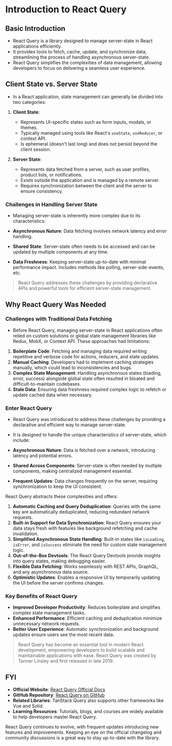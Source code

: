 # Introduction to React Query

## Basic Introduction

- React Query is a library designed to manage server-state in React applications efficiently. 
- It provides tools to fetch, cache, update, and synchronize data, streamlining the process of handling asynchronous server-state. 
- React Query simplifies the complexities of data management, allowing developers to focus on delivering a seamless user experience.

## Client State vs. Server State

- In a React application, state management can generally be divided into two categories:

1. **Client State**:
   - Represents UI-specific states such as form inputs, modals, or themes.
   - Typically managed using tools like React's `useState`, `useReducer`, or context API.
   - Is ephemeral (doesn't last long) and does not persist beyond the client session.

2. **Server State**:
   - Represents data fetched from a server, such as user profiles, product lists, or notifications.
   - Exists outside the application and is managed by a remote server.
   - Requires synchronization between the client and the server to ensure consistency.

### Challenges in Handling Server State

- Managing server-state is inherently more complex due to its characteristics:

- **Asynchronous Nature**: Data fetching involves network latency and error handling.
- **Shared State**: Server-state often needs to be accessed and can be updated by multiple components at any time.
- **Data Freshness**: Keeping server-state up-to-date with minimal performance impact. Includes methods like polling, server-side-events, etc.

> React Query addresses these challenges by providing declarative APIs and powerful tools for efficient server-state management.

## Why React Query Was Needed

### Challenges with Traditional Data Fetching

- Before React Query, managing server-state in React applications often relied on custom solutions or global state management libraries like Redux, MobX, or Context API. These approaches had limitations:

1. **Boilerplate Code**: Fetching and managing data required writing repetitive and verbose code for actions, reducers, and state updates.
2. **Manual Caching**: Developers had to implement caching strategies manually, which could lead to inconsistencies and bugs.
3. **Complex State Management**: Handling asynchronous states (loading, error, success) alongside global state often resulted in bloated and difficult-to-maintain codebases.
4. **Stale Data**: Ensuring data freshness required complex logic to refetch or update cached data when necessary.

### Enter React Query

- React Query was introduced to address these challenges by providing a declarative and efficient way to manage server-state. 
- It is designed to handle the unique characteristics of server-state, which include:

- **Asynchronous Nature**: Data is fetched over a network, introducing latency and potential errors.
- **Shared Across Components**: Server-state is often needed by multiple components, making centralized management essential.
- **Frequent Updates**: Data changes frequently on the server, requiring synchronization to keep the UI consistent.

React Query abstracts these complexities and offers:

1. **Automatic Caching and Query Deduplication**: Queries with the same key are automatically deduplicated, reducing redundant network requests.
2. **Built-in Support for Data Synchronization**: React Query ensures your data stays fresh with features like background refetching and cache invalidation.
3. **Simplified Asynchronous State Handling**: Built-in states like `isLoading`, `isError`, and `isSuccess` eliminate the need for custom state management logic.
4. **Out-of-the-Box Devtools**: The React Query Devtools provide insights into query states, making debugging easier.
5. **Flexible Data Fetching**: Works seamlessly with REST APIs, GraphQL, and any asynchronous data source.
6. **Optimistic Updates**: Enables a responsive UI by temporarily updating the UI before the server confirms changes.

### Key Benefits of React Query

- **Improved Developer Productivity**: Reduces boilerplate and simplifies complex state management tasks.
- **Enhanced Performance**: Efficient caching and deduplication minimize unnecessary network requests.
- **Better User Experience**: Automatic synchronization and background updates ensure users see the most recent data.

> React Query has become an essential tool in modern React development, empowering developers to build scalable and maintainable applications with ease.
> React Query was created by Tanner Linsley and first released in late 2019.

## FYI

- **Official Website**: [React Query Official Docs](https://tanstack.com/query/latest)
- **GitHub Repository**: [React Query on GitHub](https://github.com/TanStack/query)
- **Related Libraries**: TanStack Query also supports other frameworks like Vue and Solid.
- **Learning Resources**: Tutorials, blogs, and courses are widely available to help developers master React Query.

React Query continues to evolve, with frequent updates introducing new features and improvements. Keeping an eye on the official changelog and community discussions is a great way to stay up-to-date with the library.
